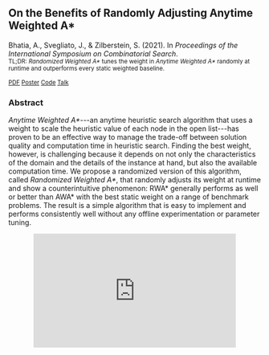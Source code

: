 ## On the Benefits of Randomly Adjusting Anytime Weighted A*

Bhatia, A., Svegliato, J., & Zilberstein, S. (2021). In _Proceedings of the International Symposium on Combinatorial Search_.<br>
<small>
TL;DR: _Randomized Weighted A\*_ tunes the weight in _Anytime Weighted A\*_ randomly at runtime and outperforms every static weighted baseline.

[PDF](../files/BSZsocs21.pdf)
[Poster](../files/BSZsocs21_poster.pdf)
[Code](https://github.com/bhatiaabhinav/AnytimeWeightedAStar.jl)
[Talk](https://slideslive.com/38965417?slide=1)
</small>


### Abstract
_Anytime Weighted A\*_---an anytime heuristic search algorithm that uses a weight to scale the heuristic value of each node in the open list---has proven to be an effective way to manage the trade-off between solution quality and computation time in heuristic search. Finding the best weight, however, is challenging because it depends on not only the characteristics of the domain and the details of the instance at hand, but also the available computation time. We propose a randomized version of this algorithm, called _Randomized Weighted A\*_, that randomly adjusts its weight at runtime and show a counterintuitive phenomenon: RWA* generally performs as well or better than AWA* with the best static weight on a range of benchmark problems. The result is a simple algorithm that is easy to implement and performs consistently well without any offline experimentation or parameter tuning.


<p style="text-align:center">
<iframe style="center; width: 80%; height: auto; aspect-ratio: 16/9" src="https://slideslive.com/embed/presentation/38965417?slide=1" allow="autoplay; fullscreen" sandbox="allow-forms allow-pointer-lock allow-popups allow-same-origin allow-scripts allow-top-navigation" frameborder="0" scrolling="no"></iframe>
</p>